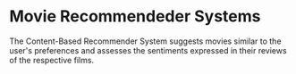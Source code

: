 # Movie Recommendeder Systems

The Content-Based Recommender System suggests movies similar to the user's preferences and assesses the sentiments expressed in their reviews of the respective films.

